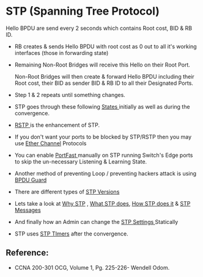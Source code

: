 # STP \(Spanning Tree Protocol\)

Hello BPDU are send every 2 seconds which contains Root cost, BID & RB ID.

* RB creates & sends Hello BPDU with root cost as 0 out to all it's working interfaces \(those in forwarding state\)
* Remaining Non-Root Bridges will receive this Hello on their Root Port.

   Non-Root Bridges will then create & forward Hello BPDU including their Root cost, their BID as sender BID & RB ID to all their Designated Ports.

* Step 1 & 2 repeats until something changes.
* STP goes through these following [States ](https://app.gitbook.com/@mudassirs46/s/network-fundamentals/~/drafts/-MRZ8l67L5MHnaQIEh9W/stp-rstp-states)initially as well as during the convergence.
* [RSTP ](https://app.gitbook.com/@mudassirs46/s/network-fundamentals/~/drafts/-MRZ8l67L5MHnaQIEh9W/rstp-rapid-spanning-tree)is the enhancement of STP.
* If you don't want your ports to be blocked by STP/RSTP then you may use [Ether Channel](https://app.gitbook.com/@mudassirs46/s/network-fundamentals/~/drafts/-MRZ8l67L5MHnaQIEh9W/ether-channel) Protocols
* You can enable [PortFast ](https://app.gitbook.com/@mudassirs46/s/network-fundamentals/~/drafts/-MRZ8l67L5MHnaQIEh9W/portfast)manually on STP running Switch's Edge ports to skip the un-necessary Listening & Learning State.
* Another method of preventing Loop / preventing hackers attack is using [BPDU Guard](https://app.gitbook.com/@mudassirs46/s/network-fundamentals/~/drafts/-MRZ8l67L5MHnaQIEh9W/bpdu-guard)
* There are different types of [STP Versions](https://app.gitbook.com/@mudassirs46/s/network-fundamentals/~/drafts/-MRZ8l67L5MHnaQIEh9W/stp-spanning-tree-protocol-versions) 
* Lets take a look at [Why STP](https://app.gitbook.com/@mudassirs46/s/network-fundamentals/~/drafts/-MRZ8l67L5MHnaQIEh9W/why-stp) , [What STP does](https://app.gitbook.com/@mudassirs46/s/network-fundamentals/~/drafts/-MRZ8l67L5MHnaQIEh9W/what-stp-does), [How STP does it](https://app.gitbook.com/@mudassirs46/s/network-fundamentals/~/drafts/-MRZ8l67L5MHnaQIEh9W/how-stp-works) & [STP Messages](https://app.gitbook.com/@mudassirs46/s/network-fundamentals/~/drafts/-MRZ8l67L5MHnaQIEh9W/stp-messages-bpdu)
* And finally how an Admin can change the [STP Settings ](https://app.gitbook.com/@mudassirs46/s/network-fundamentals/~/drafts/-MRZ8l67L5MHnaQIEh9W/changing-the-stp-settings)Statically
* STP uses [STP TImers](https://app.gitbook.com/@mudassirs46/s/network-fundamentals/~/drafts/-MRZ8l67L5MHnaQIEh9W/stp-convergence-if-something-changes-link-fails) after the convergence.

## Reference:

* CCNA 200-301 OCG, Volume 1, Pg. 225-226- Wendell Odom.

